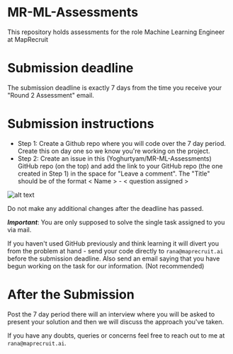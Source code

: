 # MR-ML-Assessments
This repository holds assessments for the role Machine Learning Engineer at MapRecruit

# Submission deadline
 The submission deadline is exactly 7 days from the time you receive your "Round 2 Assessment" email. 

# Submission instructions
- Step 1: Create a Github repo where you will code over the 7 day period. Create this on day one so we know you're working on the project. 
- Step 2: Create an issue in this (Yoghurtyam/MR-ML-Assessments) GitHub repo (on the top) and add the link to your GitHub repo (the one created in Step 1) in the space for "Leave a comment". The "Title" should be of the format < Name > - < question assigned >

![alt text](https://i.ibb.co/Y020Mc4/Screenshot-2021-07-12-at-11-02-07-PM.png)

Do not make any additional changes after the deadline has passed. 

***Important***: You are only supposed to solve the single task assigned to you via mail. 

If you haven't used GitHub previously and think learning it will divert you from the problem at hand - send your code directly to `rana@maprecruit.ai` before the submission deadline. Also send an email saying that you have begun working on the task for our information. (Not recommended)

# After the Submission
Post the 7 day period there will an interview where you will be asked to present your solution and then we will discuss the approach you've taken. 

If you have any doubts, queries or concerns feel free to reach out to me at `rana@maprecruit.ai`. 

